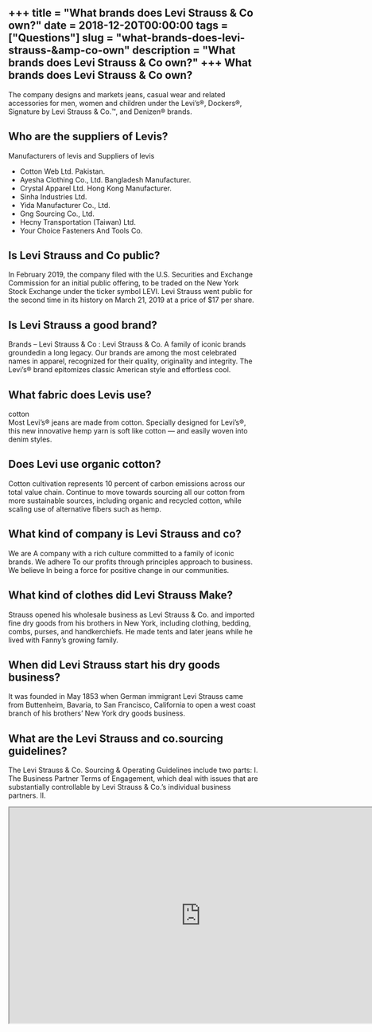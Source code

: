 +++
title = "What brands does Levi Strauss &amp; Co own?"
date = 2018-12-20T00:00:00
tags = ["Questions"]
slug = "what-brands-does-levi-strauss-&amp-co-own"
description = "What brands does Levi Strauss &amp; Co own?"
+++
What brands does Levi Strauss &amp; Co own?
-------------------------------------------

The company designs and markets jeans, casual wear and related accessories for men, women and children under the Levi’s®, Dockers®, Signature by Levi Strauss &amp; Co.™, and Denizen® brands.

Who are the suppliers of Levis?
-------------------------------

Manufacturers of levis and Suppliers of levis

- Cotton Web Ltd. Pakistan.
- Ayesha Clothing Co., Ltd. Bangladesh Manufacturer.
- Crystal Apparel Ltd. Hong Kong Manufacturer.
- Sinha Industries Ltd.
- Yida Manufacturer Co., Ltd.
- Gng Sourcing Co., Ltd.
- Hecny Transportation (Taiwan) Ltd.
- Your Choice Fasteners And Tools Co.

Is Levi Strauss and Co public?
------------------------------

In February 2019, the company filed with the U.S. Securities and Exchange Commission for an initial public offering, to be traded on the New York Stock Exchange under the ticker symbol LEVI. Levi Strauss went public for the second time in its history on March 21, 2019 at a price of $17 per share.

Is Levi Strauss a good brand?
-----------------------------

Brands – Levi Strauss &amp; Co : Levi Strauss &amp; Co. A family of iconic brands groundedin a long legacy. Our brands are among the most celebrated names in apparel, recognized for their quality, originality and integrity. The Levi’s® brand epitomizes classic American style and effortless cool.

What fabric does Levis use?
---------------------------

cotton  
Most Levi’s® jeans are made from cotton. Specially designed for Levi’s®, this new innovative hemp yarn is soft like cotton — and easily woven into denim styles.

Does Levi use organic cotton?
-----------------------------

Cotton cultivation represents 10 percent of carbon emissions across our total value chain. Continue to move towards sourcing all our cotton from more sustainable sources, including organic and recycled cotton, while scaling use of alternative fibers such as hemp.

What kind of company is Levi Strauss and co?
--------------------------------------------

We are A company with a rich culture committed to a family of iconic brands. We adhere To our profits through principles approach to business. We believe In being a force for positive change in our communities.

What kind of clothes did Levi Strauss Make?
-------------------------------------------

Strauss opened his wholesale business as Levi Strauss &amp; Co. and imported fine dry goods from his brothers in New York, including clothing, bedding, combs, purses, and handkerchiefs. He made tents and later jeans while he lived with Fanny’s growing family.

When did Levi Strauss start his dry goods business?
---------------------------------------------------

It was founded in May 1853 when German immigrant Levi Strauss came from Buttenheim, Bavaria, to San Francisco, California to open a west coast branch of his brothers’ New York dry goods business.

What are the Levi Strauss and co.sourcing guidelines?
-----------------------------------------------------

The Levi Strauss &amp; Co. Sourcing &amp; Operating Guidelines include two parts: I. The Business Partner Terms of Engagement, which deal with issues that are substantially controllable by Levi Strauss &amp; Co.’s individual business partners. II.

<iframe allow="accelerometer; autoplay; clipboard-write; encrypted-media; gyroscope; picture-in-picture" allowfullscreen="" class="__youtube_prefs__  epyt-is-override  no-lazyload" data-no-lazy="1" data-origheight="433" data-origwidth="770" data-skipgform_ajax_framebjll="" height="433" id="_ytid_19735" loading="lazy" src="https://www.youtube.com/embed/Z54JcslYQ_o?enablejsapi=1&autoplay=0&cc_load_policy=0&cc_lang_pref=&iv_load_policy=1&loop=0&modestbranding=0&rel=1&fs=1&playsinline=0&autohide=2&theme=dark&color=red&controls=1&" title="YouTube player" width="770"></iframe>
